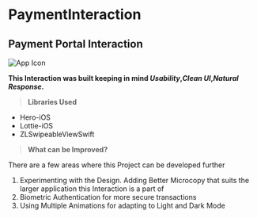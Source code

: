 # PaymentInteraction
## Payment Portal Interaction

![App Icon](./Cards%20%Animation/MainIcon.png)

**This Interaction was built keeping in mind _Usability_,_Clean UI_,_Natural Response_.**

> **Libraries Used**
- Hero-iOS
- Lottie-iOS
- ZLSwipeableViewSwift

> **What can be Improved?**

There are a few areas where this Project can be developed further

1. Experimenting with the Design. Adding Better Microcopy that suits the larger application this Interaction is a part of
2. Biometric Authentication for more secure transactions
3. Using Multiple Animations for adapting to Light and Dark Mode
